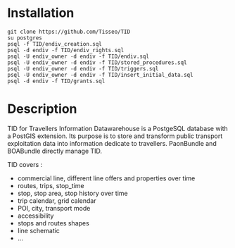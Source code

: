 # Installation

```
git clone https://github.com/Tisseo/TID
su postgres
psql -f TID/endiv_creation.sql
psql -d endiv -f TID/endiv_rights.sql
psql -U endiv_owner -d endiv -f TID/endiv.sql
psql -U endiv_owner -d endiv -f TID/stored_procedures.sql
psql -U endiv_owner -d endiv -f TID/triggers.sql
psql -U endiv_owner -d endiv -f TID/insert_initial_data.sql
psql -d endiv -f TID/grants.sql 
```

# Description

TID for Travellers Information Datawarehouse is a PostgeSQL database with a PostGIS extension. Its purpose is to store and transform public transport exploitation data into information dedicate to travellers. PaonBundle and BOABundle directly manage TID.

TID covers : 
- commercial line, different line offers and properties over time
- routes, trips, stop_time
- stop, stop area, stop history over time
- trip calendar, grid calendar
- POI, city, transport mode
- accessibility
- stops and routes shapes
- line schematic
- ...
